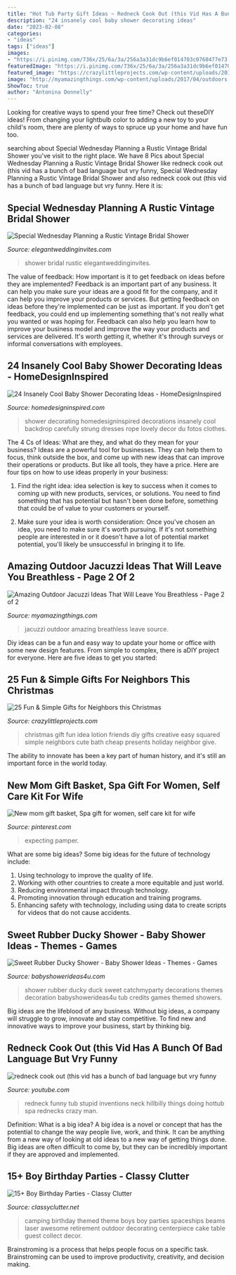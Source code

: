```yaml
---
title: "Hot Tub Party Gift Ideas ~ Redneck Cook Out (this Vid Has A Bunch Of Bad Language But Vry Funny"
description: "24 insanely cool baby shower decorating ideas"
date: "2023-02-08"
categories:
- "ideas"
tags: ["ideas"]
images:
- "https://i.pinimg.com/736x/25/6a/3a/256a3a31dc9b6ef014703c0760477e73.jpg"
featuredImage: "https://i.pinimg.com/736x/25/6a/3a/256a3a31dc9b6ef014703c0760477e73.jpg"
featured_image: "https://crazylittleprojects.com/wp-content/uploads/2017/11/Christmas-Gift-Idea.jpg"
image: "http://myamazingthings.com/wp-content/uploads/2017/04/outdoors.jpg"
ShowToc: true
author: "Antonina Donnelly"
---
```



Looking for creative ways to spend your free time? Check out theseDIY ideas! From changing your lightbulb color to adding a new toy to your child's room, there are plenty of ways to spruce up your home and have fun too.

	

		
searching about Special Wednesday Planning a Rustic Vintage Bridal Shower you've visit to the right place. We have 8 Pics about Special Wednesday Planning a Rustic Vintage Bridal Shower like redneck cook out (this vid has a bunch of bad language but vry funny, Special Wednesday Planning a Rustic Vintage Bridal Shower and also redneck cook out (this vid has a bunch of bad language but vry funny. Here it is:
		
    
## Special Wednesday Planning A Rustic Vintage Bridal Shower

<img loading=lazy src="https://www.elegantweddinginvites.com/wedding-blog/wp-content/uploads/2013/07/rustic-vintage-bridal-shower-11.jpg" onerror="this.onerror=null;this.src='https://tse3.mm.bing.net/th?id=OIP.lTa3ktXawsVZLFlvkMRhpAHaLG&amp;pid=15.1';" alt="Special Wednesday Planning a Rustic Vintage Bridal Shower">

_Source: elegantweddinginvites.com_

>shower bridal rustic elegantweddinginvites. 

	

The value of feedback: How important is it to get feedback on ideas before they are implemented?
Feedback is an important part of any business. It can help you make sure your ideas are a good fit for the company, and it can help you improve your products or services. But getting feedback on ideas before they're implemented can be just as important. If you don't get feedback, you could end up implementing something that's not really what you wanted or was hoping for. Feedback can also help you learn how to improve your business model and improve the way your products and services are delivered. It's worth getting it, whether it's through surveys or informal conversations with employees.

    
## 24 Insanely Cool Baby Shower Decorating Ideas - HomeDesignInspired

<img loading=lazy src="http://www.homedesigninspired.com/wp-content/uploads/2017/07/Host-the-Cutest-Baby-Shower-HDI-4.jpg" onerror="this.onerror=null;this.src='https://tse2.mm.bing.net/th?id=OIP.hcJETZSEqMihQgr7YhJfEwHaOZ&amp;pid=15.1';" alt="24 Insanely Cool Baby Shower Decorating Ideas - HomeDesignInspired">

_Source: homedesigninspired.com_

>shower decorating homedesigninspired decorations insanely cool backdrop carefully strung dresses rope lovely decor du fotos clothes. 

	

The 4 Cs of Ideas: What are they, and what do they mean for your business?
Ideas are a powerful tool for businesses. They can help them to focus, think outside the box, and come up with new ideas that can improve their operations or products. But like all tools, they have a price. Here are four tips on how to use ideas properly in your business:
1. Find the right idea: idea selection is key to success when it comes to coming up with new products, services, or solutions. You need to find something that has potential but hasn't been done before, something that could be of value to your customers or yourself.

2. Make sure your idea is worth consideration: Once you've chosen an idea, you need to make sure it's worth pursuing. If it's not something people are interested in or it doesn't have a lot of potential market potential, you'll likely be unsuccessful in bringing it to life.

    
## Amazing Outdoor Jacuzzi Ideas That Will Leave You Breathless - Page 2 Of 2

<img loading=lazy src="http://myamazingthings.com/wp-content/uploads/2017/04/outdoors.jpg" onerror="this.onerror=null;this.src='https://tse3.mm.bing.net/th?id=OIP.goW2g-Nkgycqx7mDJxz9ZwHaJ4&amp;pid=15.1';" alt="Amazing Outdoor Jacuzzi Ideas That Will Leave You Breathless - Page 2 of 2">

_Source: myamazingthings.com_

>jacuzzi outdoor amazing breathless leave source. 

	

Diy ideas can be a fun and easy way to update your home or office with some new design features. From simple to complex, there is aDIY project for everyone. Here are five ideas to get you started: 

    
## 25 Fun &amp; Simple Gifts For Neighbors This Christmas

<img loading=lazy src="https://crazylittleprojects.com/wp-content/uploads/2017/11/Christmas-Gift-Idea.jpg" onerror="this.onerror=null;this.src='https://tse3.mm.bing.net/th?id=OIP.OSB8LjMdcs9X7d12Sv0dAAHaMK&amp;pid=15.1';" alt="25 Fun &amp; Simple Gifts for Neighbors this Christmas">

_Source: crazylittleprojects.com_

>christmas gift fun idea lotion friends diy gifts creative easy squared simple neighbors cute bath cheap presents holiday neighbor give. 

	

The ability to innovate has been a key part of human history, and it's still an important force in the world today.

    
## New Mom Gift Basket, Spa Gift For Women, Self Care Kit For Wife

<img loading=lazy src="https://i.pinimg.com/736x/25/6a/3a/256a3a31dc9b6ef014703c0760477e73.jpg" onerror="this.onerror=null;this.src='https://tse4.mm.bing.net/th?id=OIP.gt5PVbBMLlWaZyvVen1lOAHaJ3&amp;pid=15.1';" alt="New mom gift basket, Spa gift for women, self care kit for wife">

_Source: pinterest.com_

>expecting pamper. 

	

What are some big ideas?
Some big ideas for the future of technology include: 
1. Using technology to improve the quality of life. 
2. Working with other countries to create a more equitable and just world. 
3. Reducing environmental impact through technology. 
4. Promoting innovation through education and training programs. 
5. Enhancing safety with technology, including using data to create scripts for videos that do not cause accidents.

    
## Sweet Rubber Ducky Shower - Baby Shower Ideas - Themes - Games

<img loading=lazy src="https://babyshowerideas4u.com/wp-content/uploads/2016/07/Sweet-Rubber-Ducky-Shower-Tub-600x899.jpg" onerror="this.onerror=null;this.src='https://tse1.mm.bing.net/th?id=OIP.nm4X1FwA7rQX7DYhJo91fQHaLG&amp;pid=15.1';" alt="Sweet Rubber Ducky Shower - Baby Shower Ideas - Themes - Games">

_Source: babyshowerideas4u.com_

>shower rubber ducky duck sweet catchmyparty decorations themes decoration babyshowerideas4u tub credits games themed showers. 

	

Big ideas are the lifeblood of any business. Without big ideas, a company will struggle to grow, innovate and stay competitive. To find new and innovative ways to improve your business, start by thinking big.

    
## Redneck Cook Out (this Vid Has A Bunch Of Bad Language But Vry Funny

<img loading=lazy src="http://i.ytimg.com/vi/ffLMSi4ehWE/hqdefault.jpg" onerror="this.onerror=null;this.src='https://tse4.mm.bing.net/th?id=OIP.oCSGBa2JvPgwYASipmmGvgHaFj&amp;pid=15.1';" alt="redneck cook out (this vid has a bunch of bad language but vry funny">

_Source: youtube.com_

>redneck funny tub stupid inventions neck hillbilly things doing hottub spa rednecks crazy man. 

	

Definition: What is a big idea?
A big idea is a novel or concept that has the potential to change the way people live, work, and think. It can be anything from a new way of looking at old ideas to a new way of getting things done. Big ideas are often difficult to come by, but they can be incredibly important if they are approved and implemented.

    
## 15+ Boy Birthday Parties - Classy Clutter

<img loading=lazy src="http://cf.classyclutter.net/wp-content/uploads/2014/02/boys-camping-birthday-party-ideas.jpg" onerror="this.onerror=null;this.src='https://tse3.mm.bing.net/th?id=OIP.oBAePADKopcOdgJ3iUJdNwHaLH&amp;pid=15.1';" alt="15+ Boy Birthday Parties - Classy Clutter">

_Source: classyclutter.net_

>camping birthday themed theme boys boy parties spaceships beams laser awesome retirement outdoor decorating centerpiece cake table guest collect decor. 

	

Brainstroming is a process that helps people focus on a specific task. Brainstroming can be used to improve productivity, creativity, and decision making.

